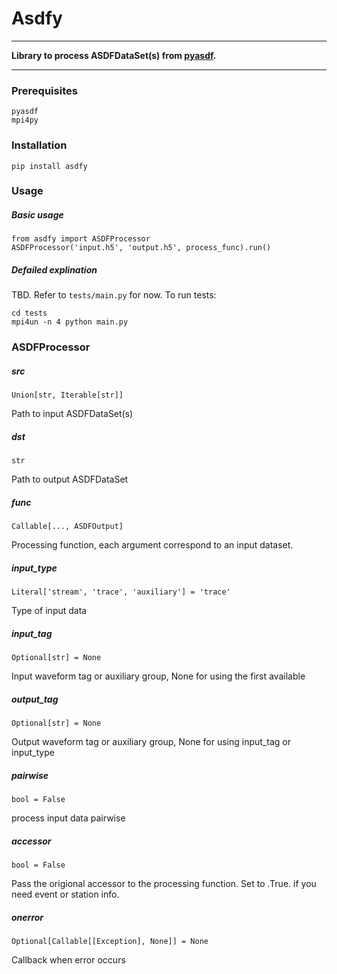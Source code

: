 # Asdfy

----

**Library to process ASDFDataSet(s) from [pyasdf](https://github.com/seismicdata/pyasdf/).**

----

### Prerequisites
```
pyasdf
mpi4py
```

### Installation
```
pip install asdfy
```

### Usage
##### Basic usage
```
from asdfy import ASDFProcessor
ASDFProcessor('input.h5', 'output.h5', process_func).run()
```

##### Defailed explination
TBD. Refer to ```tests/main.py``` for now. To run tests:
```
cd tests
mpi4un -n 4 python main.py
```

### ASDFProcessor
##### src
```
Union[str, Iterable[str]]
```
Path to input ASDFDataSet(s)

##### dst
```
str
```
Path to output ASDFDataSet

##### func
```
Callable[..., ASDFOutput]
```
Processing function, each argument correspond to an input dataset.

##### input_type
```
Literal['stream', 'trace', 'auxiliary'] = 'trace'
```
Type of input data

##### input_tag
```
Optional[str] = None
```
Input waveform tag or auxiliary group, None for using the first available

##### output_tag
```
Optional[str] = None
```
Output waveform tag or auxiliary group, None for using input_tag or input_type

##### pairwise
```
bool = False
```
process input data pairwise

##### accessor
```
bool = False
```
Pass the origional accessor to the processing function. Set to .True. if you need event or station info.

##### onerror
```
Optional[Callable[[Exception], None]] = None
```
Callback when error occurs

